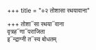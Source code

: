 +++
title = "०२ तोशासा रथयावाना"

+++
तोशा᳓सा रथया᳓वाना  
वृत्रह᳓णा᳓पराजिता  
इ᳓न्द्राग्नी त᳓स्य बोधतम्